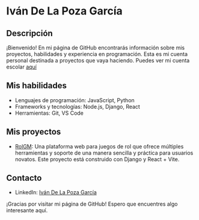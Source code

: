 # Iván De La Poza García

## Descripción
¡Bienvenido! En mi página de GitHub encontrarás información sobre mis proyectos, habilidades y experiencia en programación.
Esta es mi cuenta personal destinada a proyectos que vaya haciendo. Puedes ver mi cuenta escolar [aquí](https://github.com/IvanDLPG-EDU)

## Mis habilidades
- Lenguajes de programación: JavaScript, Python
- Frameworks y tecnologías: Node.js, Django, React
- Herramientas: Git, VS Code

## Mis proyectos
- [RolGM](https://github.com/IvanDLPG-EDU/rolgm-project): Una plataforma web para juegos de rol que ofrece múltiples herramientas y soporte de una manera sencilla y práctica para usuarios novatos. Este proyecto está construido con Django y React + Vite.

## Contacto
- LinkedIn: [Iván De La Poza García](https://www.linkedin.com/in/ivan-dlpg/)

¡Gracias por visitar mi página de GitHub! Espero que encuentres algo interesante aquí.
